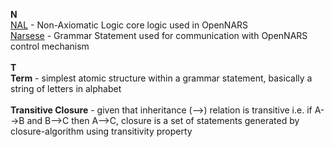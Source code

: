 **N**<br />
[NAL](https://github.com/opennars/opennars/wiki/Non-Axiomatic-Logic-(NAL),-Logic-behind-OpenNARS) - Non-Axiomatic Logic core logic used in OpenNARS <br />
[Narsese](https://github.com/opennars/opennars/wiki/Narsese-Grammar,-Language-of-OpenNARS) - Grammar Statement used for communication with OpenNARS control mechanism<br /><br />
**T**<br />
**Term** - simplest atomic structure within a grammar statement, basically a string of letters in alphabet<br /><br />
**Transitive Closure** - given that inheritance (-->) relation is  transitive i.e. if A-->B and B-->C then A-->C, closure is a set of statements generated by closure-algorithm using transitivity property  <br /><br />


